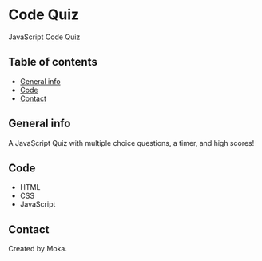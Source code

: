 # Code Quiz

JavaScript Code Quiz

## Table of contents

- [General info](#general-info)
- [Code](#Code)
- [Contact](#contact)

## General info

A JavaScript Quiz with multiple choice questions, a timer, and high scores!

## Code

- HTML
- CSS
- JavaScript

## Contact

Created by Moka.
